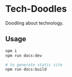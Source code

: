 # Tech-Doodles

Doodling about technology.

## Usage

```bash
npm i
npm run docs:dev

# to generate static site
npm run docs:build
```
